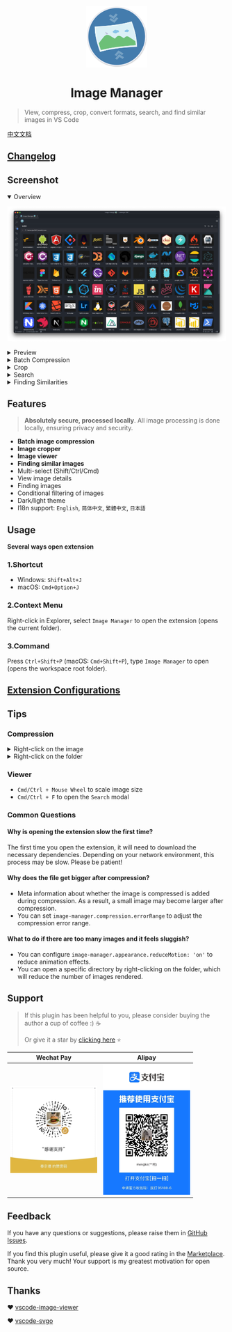 <p align='center'>
  <a href='https://github.com/hemengke1997/vscode-image-manager' target="_blank" rel='noopener noreferrer'>
    <img width='140' src='./assets/logo.png' alt='logo' />
  </a>
</p>

<h1 align='center'>Image Manager</h1>

> View, compress, crop, convert formats, search, and find similar images in VS Code

[中文文档](./README.zh.md)

## [Changelog](./CHANGELOG.md)

## Screenshot

<details open>
  <summary>Overview</summary>

![overview](./screenshots/overview.png)

</details>

<details>
  <summary>Preview</summary>

![preview](./screenshots/preview.png)

</details>

<details>
  <summary>Batch Compression</summary>

![compression](./screenshots/compression.png)

</details>

<details>
  <summary>Crop</summary>

![crop](./screenshots/crop.png)

</details>

<details>
  <summary>Search</summary>

![search](./screenshots/search.png)
</details>


<details>
  <summary>Finding Similarities</summary>

![find-similirity](./screenshots/find-similarity.png)

</details>


## Features

> **Absolutely secure, processed locally**. All image processing is done locally, ensuring privacy and security.

- **Batch image compression**
- **Image cropper**
- **Image viewer**
- **Finding similar images**
- Multi-select (Shift/Ctrl/Cmd)
- View image details
- Finding images
- Conditional filtering of images
- Dark/light theme
- I18n support: `English`, `简体中文`, `繁體中文`, `日本語`

## Usage

**Several ways open extension**

### 1.Shortcut

- Windows: `Shift+Alt+J`
- macOS: `Cmd+Option+J`

### 2.Context Menu

Right-click in Explorer, select `Image Manager` to open the extension (opens the current folder).

### 3.Command

Press `Ctrl+Shift+P` (macOS: `Cmd+Shift+P`), type `Image Manager` to open (opens the workspace root folder).

## [Extension Configurations](./docs//vscode-configuration.md)

## Tips

### Compression

<details>
  <summary>Right-click on the image</summary>

![compress-right-click-image](./screenshots/compress-1.png)
</details>

<details>
  <summary>Right-click on the folder</summary>

![compress-right-click-folder](./screenshots/compress-2.png)
</details>



### Viewer

- `Cmd/Ctrl + Mouse Wheel` to scale image size
- `Cmd/Ctrl + F` to open the `Search` modal

### Common Questions

#### Why is opening the extension slow the first time?

The first time you open the extension, it will need to download the necessary dependencies. Depending on your network environment, this process may be slow. Please be patient!

#### Why does the file get bigger after compression?

- Meta information about whether the image is compressed is added during compression. As a result, a small image may become larger after compression.
- You can set `image-manager.compression.errorRange` to adjust the compression error range.

#### What to do if there are too many images and it feels sluggish?

- You can configure `image-manager.appearance.reduceMotion: 'on'` to reduce animation effects.
- You can open a specific directory by right-clicking on the folder, which will reduce the number of images rendered.

## Support

> If this plugin has been helpful to you, please consider buying the author a cup of coffee :) ☕️
>
> Or give it a star by [clicking here](https://github.com/hemengke1997/vscode-image-manager) ⭐️

| Wechat Pay                                             | Alipay                                              |
| ------------------------------------------------------ | --------------------------------------------------- |
| <img src="./screenshots/wechatpay.jpeg" width="200" /> | <img src="./screenshots/alipay.jpeg" width="200" /> |

## Feedback

If you have any questions or suggestions, please raise them in [GitHub Issues](https://github.com/hemengke1997/vscode-image-manager/issues).

If you find this plugin useful, please give it a good rating in the [Marketplace](https://marketplace.visualstudio.com/items?itemName=minko.image-manager&ssr=false#review-details). Thank you very much! Your support is my greatest motivation for open source.

## Thanks

❤️ [vscode-image-viewer](https://github.com/ZhangJian1713/vscode-image-viewer)

❤️ [vscode-svgo](https://github.com/1000ch/vscode-svgo)

